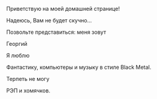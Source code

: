Приветствую на моей домашней странице!

Надеюсь, Вам не будет скучно...

Позвольте представиться: меня зовут

Георгий

Я люблю

Фантастику, компьютеры и музыку в стиле Black Metal.

Терпеть не могу

РЭП и хомячков.
